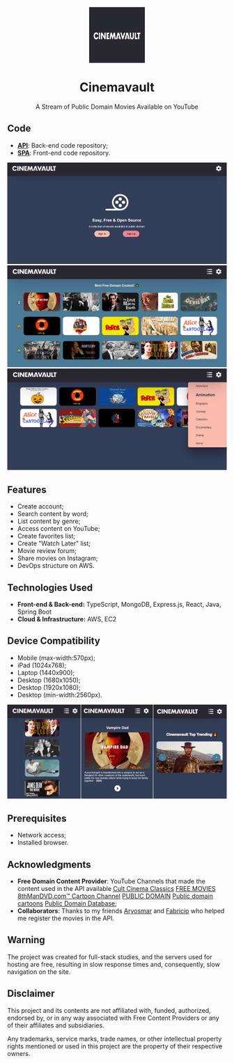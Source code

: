 <div align="center">
    <img src="./logo.png" width="128" height="128" style="display: block; margin: 0 auto"/>
    <h1>Cinemavault</h1>
    <p>A Stream of Public Domain Movies Available on YouTube</p>
</div>

## Code
- [__API__](https://github.com/pedrjose/cinemavault-api): Back-end code repository;
- [__SPA__](https://github.com/pedrjose/cinemavault-spa): Front-end code repository.

<p align="center">
  <img src="./cinemavault-1.png" />
  <img src="./cinemavault-2.png" />
  <img src="./cinemavault-3.png" />
</p>

## Features
- Create account;
- Search content by word;
- List content by genre;
- Access content on YouTube;
- Create favorites list;
- Create "Watch Later" list;
- Movie review forum;
- Share movies on Instagram;
- DevOps structure on AWS.

## Technologies Used
- **Front-end & Back-end:** TypeScript, MongoDB, Express.js, React, Java, Spring Boot
- **Cloud & Infrastructure:** AWS, EC2

## Device Compatibility
- Mobile (max-width:570px);
- iPad (1024x768);
- Laptop (1440x900);
- Desktop (1680x1050);
- Desktop (1920x1080);
- Desktop (min-width:2560px).

<p align="center">
  <img src="./cinemavault-mobile.png" />
</p>

## Prerequisites
- Network access;
- Installed browser.

## Acknowledgments
- __Free Domain Content Provider__: YouTube Channels that made the content used in the API available [Cult Cinema Classics](https://www.youtube.com/@CultCinemaClassics) [FREE MOVIES](https://www.youtube.com/@FREEMOVIESYT/videos) [8thManDVD.com™ Cartoon Channel](https://www.youtube.com/@8thManDVDcom) [PUBLIC DOMAIN](https://www.youtube.com/@publicdomain7466) [Public domain cartoons](https://www.youtube.com/@publicdomain7466) [Public Domain Database](https://www.youtube.com/@publicdomaindatabase8902);
- __Collaborators__: Thanks to my friends [Aryosmar](https://github.com/Aryosmar) and [Fabricio](https://github.com/fabricio54) who helped me register the movies in the API.

## Warning
The project was created for full-stack studies, and the servers used for hosting are free, resulting in slow response times and, consequently, slow navigation on the site.

## Disclaimer
This project and its contents are not affiliated with, funded, authorized, endorsed by, or in any way associated with Free Content Providers or any of their affiliates and subsidiaries.

Any trademarks, service marks, trade names, or other intellectual property rights mentioned or used in this project are the property of their respective owners.
